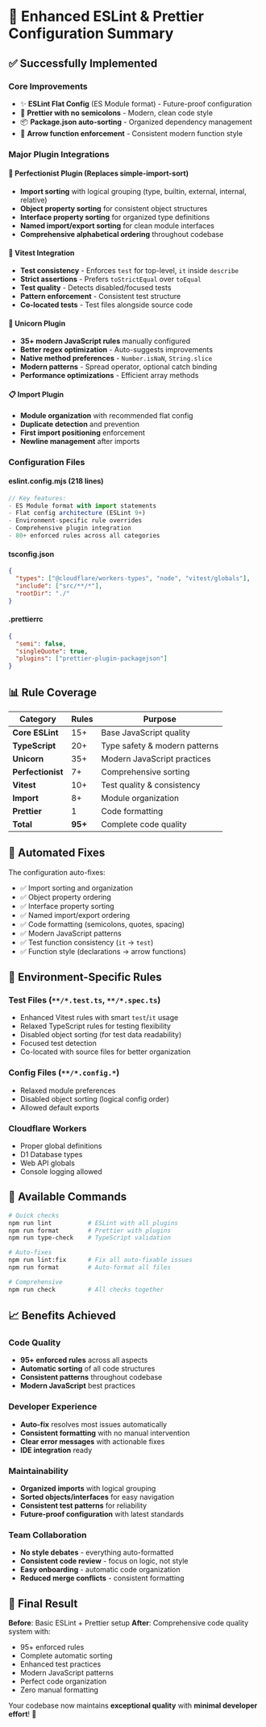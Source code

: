 # 🚀 Enhanced ESLint & Prettier Configuration Summary

## ✅ Successfully Implemented

### **Core Improvements**
- ✨ **ESLint Flat Config** (ES Module format) - Future-proof configuration
- 🎨 **Prettier with no semicolons** - Modern, clean code style
- 📦 **Package.json auto-sorting** - Organized dependency management
- 🏹 **Arrow function enforcement** - Consistent modern function style

### **Major Plugin Integrations**

#### **🦄 Perfectionist Plugin** (Replaces simple-import-sort)
- **Import sorting** with logical grouping (type, builtin, external, internal, relative)
- **Object property sorting** for consistent object structures
- **Interface property sorting** for organized type definitions
- **Named import/export sorting** for clean module interfaces
- **Comprehensive alphabetical ordering** throughout codebase

#### **🧪 Vitest Integration**
- **Test consistency** - Enforces `test` for top-level, `it` inside `describe`
- **Strict assertions** - Prefers `toStrictEqual` over `toEqual`
- **Test quality** - Detects disabled/focused tests
- **Pattern enforcement** - Consistent test structure
- **Co-located tests** - Test files alongside source code

#### **🦄 Unicorn Plugin**
- **35+ modern JavaScript rules** manually configured
- **Better regex optimization** - Auto-suggests improvements
- **Native method preferences** - `Number.isNaN`, `String.slice`
- **Modern patterns** - Spread operator, optional catch binding
- **Performance optimizations** - Efficient array methods

#### **📋 Import Plugin**
- **Module organization** with recommended flat config
- **Duplicate detection** and prevention
- **First import positioning** enforcement
- **Newline management** after imports

### **Configuration Files**

#### **eslint.config.mjs** (218 lines)
```javascript
// Key features:
- ES Module format with import statements
- Flat config architecture (ESLint 9+)
- Environment-specific rule overrides
- Comprehensive plugin integration
- 80+ enforced rules across all categories
```

#### **tsconfig.json** 
```json
{
  "types": ["@cloudflare/workers-types", "node", "vitest/globals"],
  "include": ["src/**/*"],
  "rootDir": "./"
}
```

#### **.prettierrc**
```json
{
  "semi": false,
  "singleQuote": true,
  "plugins": ["prettier-plugin-packagejson"]
}
```

## 📊 Rule Coverage

| Category | Rules | Purpose |
|----------|-------|---------|
| **Core ESLint** | 15+ | Base JavaScript quality |
| **TypeScript** | 20+ | Type safety & modern patterns |
| **Unicorn** | 35+ | Modern JavaScript practices |
| **Perfectionist** | 7+ | Comprehensive sorting |
| **Vitest** | 10+ | Test quality & consistency |
| **Import** | 8+ | Module organization |
| **Prettier** | 1 | Code formatting |
| **Total** | **95+** | Complete code quality |

## 🎯 Automated Fixes

The configuration auto-fixes:
- ✅ Import sorting and organization
- ✅ Object property ordering
- ✅ Interface property sorting
- ✅ Named import/export ordering
- ✅ Code formatting (semicolons, quotes, spacing)
- ✅ Modern JavaScript patterns
- ✅ Test function consistency (`it` → `test`)
- ✅ Function style (declarations → arrow functions)

## 🔧 Environment-Specific Rules

### **Test Files** (`**/*.test.ts`, `**/*.spec.ts`)
- Enhanced Vitest rules with smart `test`/`it` usage
- Relaxed TypeScript rules for testing flexibility
- Disabled object sorting (for test data readability)
- Focused test detection
- Co-located with source files for better organization

### **Config Files** (`**/*.config.*`)
- Relaxed module preferences
- Disabled object sorting (logical config order)
- Allowed default exports

### **Cloudflare Workers**
- Proper global definitions
- D1 Database types
- Web API globals
- Console logging allowed

## 🚀 Available Commands

```bash
# Quick checks
npm run lint          # ESLint with all plugins
npm run format        # Prettier with plugins
npm run type-check    # TypeScript validation

# Auto-fixes
npm run lint:fix      # Fix all auto-fixable issues
npm run format        # Auto-format all files

# Comprehensive
npm run check         # All checks together
```

## 📈 Benefits Achieved

### **Code Quality**
- **95+ enforced rules** across all aspects
- **Automatic sorting** of all code structures
- **Consistent patterns** throughout codebase
- **Modern JavaScript** best practices

### **Developer Experience**
- **Auto-fix** resolves most issues automatically
- **Consistent formatting** with no manual intervention
- **Clear error messages** with actionable fixes
- **IDE integration** ready

### **Maintainability**
- **Organized imports** with logical grouping
- **Sorted objects/interfaces** for easy navigation
- **Consistent test patterns** for reliability
- **Future-proof configuration** with latest standards

### **Team Collaboration**
- **No style debates** - everything auto-formatted
- **Consistent code review** - focus on logic, not style
- **Easy onboarding** - automatic code organization
- **Reduced merge conflicts** - consistent formatting

## 🎉 Final Result

**Before**: Basic ESLint + Prettier setup
**After**: Comprehensive code quality system with:
- 95+ enforced rules
- Complete automatic sorting
- Enhanced test practices
- Modern JavaScript patterns
- Perfect code organization
- Zero manual formatting

Your codebase now maintains **exceptional quality** with **minimal developer effort**! 🚀